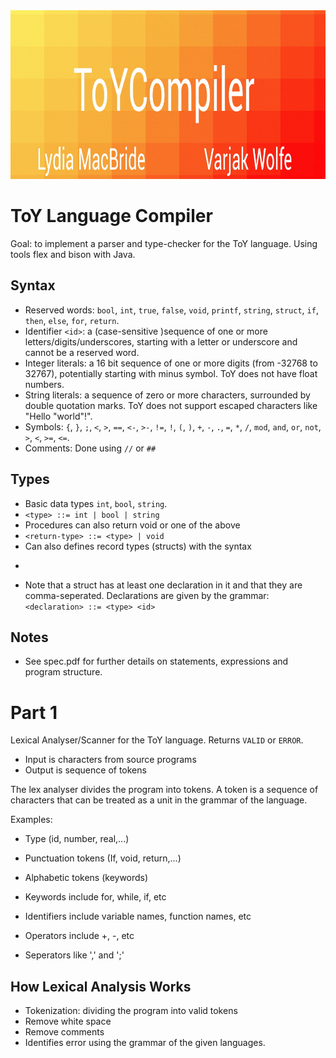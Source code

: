 <img src="https://github.com/varjakw/ToYCompiler/blob/main/ToYCompiler.jpg" width="960" height="270" />

# ToY Language Compiler
Goal: to implement a parser and type-checker for the ToY language. Using tools flex and bison with Java.

## Syntax
- Reserved words: ```bool```, ```int```, ```true```, ```false```, ```void```, ```printf```, ```string```, ```struct```, ```if```, ```then```, ```else```, ```for```, ```return```.
- Identifier ```<id>```: a (case-sensitive )sequence of one or more letters/digits/underscores, starting with a letter or underscore and cannot be a reserved word.
- Integer literals: a 16 bit sequence of one or more digits (from -32768 to 32767), potentially starting with minus symbol. ToY does not have float numbers.
- String literals: a sequence of zero or more characters, surrounded by double quotation marks. ToY does not support escaped characters like "Hello \"world\"!".
- Symbols: ```{```, ```}```, ```;```, ```<```, ```>```, ```==```, ```<-```, ```>-```, ```!=```, ```!```, ```(```, ```)```, ```+```, ```-```, ```.```, ```=```,  ```*```,  ```/```,  ```mod```,  ```and```,  ```or```,  ```not```, ```>```,  ```<```,  ```>=```,  ```<=```. 
- Comments: Done using ```//``` or ```##```

## Types

- Basic data types ```int```, ```bool```, ```string```.
- ```<type> ::= int | bool | string```
- Procedures can also return void or one of the above
- ```<return-type> ::= <type> | void```
- Can also defines record types (structs) with the syntax
- ```<struct> ::= struct <id> {<declaration>,<declaration>,... }
- Note that a struct has at least one declaration in it and that they are comma-seperated. Declarations are given by the grammar: ```<declaration> ::= <type> <id>```

## Notes
- See spec.pdf for further details on statements, expressions and program structure.

# Part 1
Lexical Analyser/Scanner for the ToY language. Returns ```VALID``` or ```ERROR```.

- Input is characters from source programs
- Output is sequence of tokens

The lex analyser divides the program into tokens. A token is a sequence of characters that can be treated as a unit in the grammar of the language.

Examples:
- Type (id, number, real,...)
- Punctuation tokens (If, void, return,...)
- Alphabetic tokens (keywords)

- Keywords include for, while, if, etc
- Identifiers include variable names, function names, etc
- Operators include +, -, etc
- Seperators like ',' and ';'

## How Lexical Analysis Works
- Tokenization: dividing the program into valid tokens
- Remove white space
- Remove comments
- Identifies error using the grammar of the given languages.
